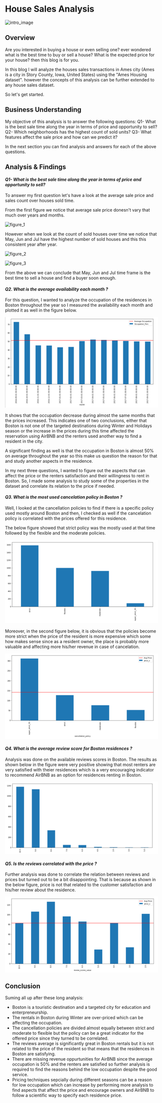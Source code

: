 # House Sales Analysis

![intro_image](https://github.com/telayat/House-Sales-Analysis/blob/main/Pics/Intro.jpg)

## Overview

Are you interested in buying a house or even selling one? ever wondered what is the best time to buy or sell a house? What is the expected price for your house? then this blog is for you.

In this blog I will analyze the houses sales transactions in Ames city (Ames is a city in Story County, Iowa, United States) using the "Ames Housing dataset". however the concepts of this analysis can be further extended to any house sales dataset.

So let's get started.

## Business Understanding

My objective of this analysis is to answer the following questions:
Q1- What is the best sale time along the year in terms of price and opportunity to sell?
Q2- Which neighborhoods has the highest count of sold units?
Q3- What features affect the sale price and how can we predict it?

In the next section you can find analysis and answers for each of the above questions.

## Analysis & Findings

#### *Q1- What is the best sale time along the year in terms of price and opportunity to sell?*

To answer my first question let's have a look at the average sale price and sales count over houses sold time.

From the first figure we notice that average sale price donesn't vary that much over years and months.

![figure_1](https://github.com/telayat/House-Sales-Analysis/blob/main/Pics/Q1_1.png)

However when we look at the count of sold houses over time we notice that May, Jun and Jul have the highest number of sold houses and this this consistent year after year.

![figure_2](https://github.com/telayat/House-Sales-Analysis/blob/main/Pics/Q1_2.png)

![figure_3](https://github.com/telayat/House-Sales-Analysis/blob/main/Pics/Q1_3.png)

From the above we can conclude that May, Jun and Jul time frame is the best time to sell a house and find a buyer soon enough.

#### *Q2. What is the average availability each month ?*

For this question, I wanted to analyze the occupation of the residences in Boston throughout the year so I measured the availability each month and plotted it as well in the figure below.

![figure_2](https://github.com/fatma-hassanein/BostonAirBNB_Dataset_Analysis/blob/main/images/figure2.png?raw=true)

It shows that the occupation decrease during almost the same months that the prices increased.
This indicates one of two conclusions, either that Boston is not one of the targeted destinations during Winter and Holidays season or the increase in the prices during this time affected the reservation using AirBNB and the renters used another way to find a resident in the city. 

A significant finding as well is that the occupation in Boston is almost 50% on average throughout the year so this make us question the reason for that and study another aspects in the residence.

In my next three questions, I wanted to figure out the aspects that can affect the price or the renters satisfaction and their willingness to rent in Boston. So, I made some analysis to study some of the properties in the dataset and correlate its relation to the price if needed.

#### *Q3. What is the most used cancelation policy in Boston ?*

Well, I looked at the cancellation policies to find if there is a specific policy used mostly around Boston and then, I checked as well if the cancelation policy is correlated with the prices offered for this residence. 

The below figure showed that strict policy was the mostly used at that time followed by the flexible and the moderate policies.

![figure_3](https://github.com/fatma-hassanein/BostonAirBNB_Dataset_Analysis/blob/main/images/figure3.png?raw=true)

Moreover, in the second figure below, it is obvious that the policies become more strict when the price of the resident is more expensive which some how makes sense since as a resident owner, the place is probably more valuable and affecting more his/her revenue in case of cancelation.

![figure_4](https://github.com/fatma-hassanein/BostonAirBNB_Dataset_Analysis/blob/main/images/figure4.png?raw=true)

#### *Q4. What is the average review score for Boston residences ?*

Analysis was done on the available reviews scores in Boston. 
The results as shown below in the figure were very positive showing that most renters are very satisfied with theier residences which is a very encouraging indicator to recommend AirBNB as an option for residences renting in Boston. 

![figure_5](https://github.com/fatma-hassanein/BostonAirBNB_Dataset_Analysis/blob/main/images/figure5.png?raw=true)

#### *Q5. Is the reviews correlated with the price ?*

Further analysis was done to correlate the relation between reviews and prices but turned out to be a bit disappointing. 
That is because as shown in the below figure, price is not that related to the customer satisfaction and his/her review about the residence.

![figure_6](https://github.com/fatma-hassanein/BostonAirBNB_Dataset_Analysis/blob/main/images/figure6.png?raw=true)

## Conclusion

Suming all up after these long analysis:
* Boston is a touristic destination and a targeted city for education and enterpreneurship. 
* The rentals in Boston during Winter are over-priced which can be affecting the occupation.
* The cancellation policies are divided almost equally between strict and moderate to flexible but the policy can be a great indicator for the offered price since they turned to be correlated.
* The reviews average is significantly great in Boston rentals but it is not related to the price of the resident so that means that the residences in Boston are satisfying.
* There are missing revenue oppurtunities for AirBNB since the average occupation is 50% and the renters are satisfied so further analysis is required to find the reasons behind the low occupation despite the good service. 
* Pricing techniques sepcially during different seasons can be a reason for low occupation which can increase by performing more analysis to find aspects that affect the price and encourage owners and AirBNB to follow a scientific way to specify each residence price.

